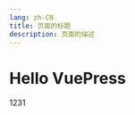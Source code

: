 ```yaml
---
lang: zh-CN
title: 页面的标题
description: 页面的描述
---
```


# Hello VuePress

<div class="text-lg">1231</div>
